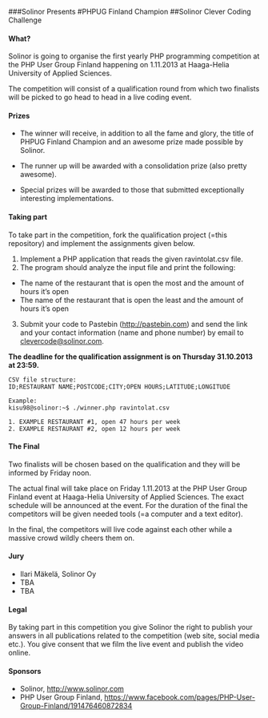 ###Solinor Presents
#PHPUG Finland Champion
##Solinor Clever Coding Challenge

#### What?
Solinor is going to organise the first yearly PHP programming competition at the PHP User Group Finland happening on 1.11.2013 at Haaga-Helia University of Applied Sciences.

The competition will consist of a qualification round from which two finalists will be picked to go head to head in a live coding event.

#### Prizes
* The winner will receive, in addition to all the fame and glory, the title of PHPUG Finland Champion and an awesome prize made possible by Solinor.

* The runner up will be awarded with a consolidation prize (also pretty awesome).

* Special prizes will be awarded to those that submitted exceptionally interesting implementations.

#### Taking part
To take part in the competition, fork the qualification project (=this repository) and implement the assignments given below.

1.	Implement a PHP application that reads the given ravintolat.csv file.
2.	The program should analyze the input file and print the following:
 * The name of the restaurant that is open the most and the amount of hours it’s open
 * The name of the restaurant that is open the least and the amount of hours it’s open
3.	Submit your code to Pastebin (http://pastebin.com) and send the link and your contact information (name and phone number) by email to clevercode@solinor.com.

**The deadline for the qualification assignment is on Thursday 31.10.2013 at 23:59.**	

```
CSV file structure:
ID;RESTAURANT NAME;POSTCODE;CITY;OPEN HOURS;LATITUDE;LONGITUDE
```

```
Example: 
kisu98@solinor:~$ ./winner.php ravintolat.csv  

1. EXAMPLE RESTAURANT #1, open 47 hours per week 
2. EXAMPLE RESTAURANT #2, open 12 hours per week 
```

#### The Final

Two finalists will be chosen based on the qualification and they will be informed by Friday noon.

The actual final will take place on Friday 1.11.2013 at the PHP User Group Finland event at Haaga-Helia University of Applied Sciences. The exact schedule will be announced at the event. For the duration of the final the competitors will be given needed tools (=a computer and a text editor).

In the final, the competitors will live code against each other while a massive crowd wildly cheers them on.

#### Jury

* Ilari Mäkelä, Solinor Oy
* TBA
* TBA

#### Legal

By taking part in this competition you give Solinor the right to publish your answers in all publications related to the competition (web site, social media etc.). You give consent that we film the live event and publish the video online.

#### Sponsors

* Solinor, http://www.solinor.com
* PHP User Group Finland, https://www.facebook.com/pages/PHP-User-Group-Finland/191476460872834
